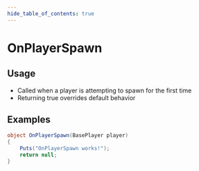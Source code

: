 ```yaml
---
hide_table_of_contents: true
---
```


# OnPlayerSpawn

## Usage

* Called when a player is attempting to spawn for the first time
* Returning true overrides default behavior

## Examples

```csharp title=""
object OnPlayerSpawn(BasePlayer player)
{
    Puts("OnPlayerSpawn works!");
    return null;
}
```
